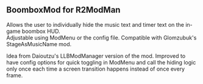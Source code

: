 ## BoomboxMod for R2ModMan
Allows the user to individually hide the music text and timer text on the in-game boombox HUD.\
Adjustable using ModMenu or the config file.
Compatible with Glomzubuk's StageAsMusicName mod.

Idea from Daioutzu's LLBModManager version of the mod.
Improved to have config options for quick toggling in ModMenu and call the hiding logic only once each time a screen transition happens instead of once every frame.